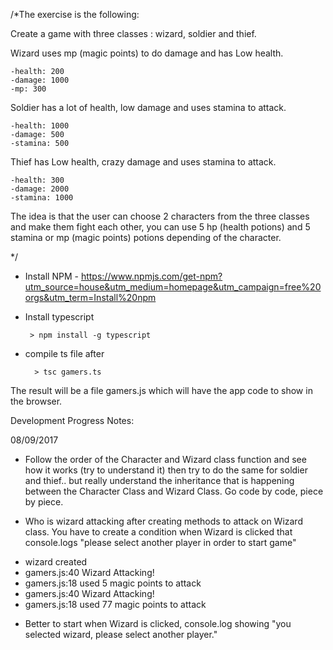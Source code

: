 /*The exercise is the following:

Create a game with three classes : wizard, soldier and thief.

Wizard uses mp (magic points) to do damage and has Low health. 

    -health: 200
    -damage: 1000
    -mp: 300

Soldier has a lot of health, low damage and uses stamina to attack.

    -health: 1000
    -damage: 500
    -stamina: 500

Thief has Low health, crazy damage and uses stamina to attack.

    -health: 300
    -damage: 2000
    -stamina: 1000


The idea is that the user can choose 2 characters from the three classes and make them fight each other, 
you can use 5 hp (health potions) and 5 stamina or mp (magic points) potions depending of the character. 

*/

* Install NPM - https://www.npmjs.com/get-npm?utm_source=house&utm_medium=homepage&utm_campaign=free%20orgs&utm_term=Install%20npm

 - Install typescript 

        > npm install -g typescript

- compile ts file after 

        > tsc gamers.ts
        
        
The result will be a file gamers.js which will have the app code to show in the browser. 


Development Progress Notes:

08/09/2017

- Follow the order of the Character and Wizard class function and see how it works (try to understand it) 
then try to do the same for soldier and thief.. but really understand the inheritance that is happening 
between the Character Class and Wizard Class. Go code by code, piece by piece.


- Who is wizard attacking after creating methods to attack on Wizard class. You have to create a condition when
Wizard is clicked that console.logs "please select another player in order to start game" 


* wizard created
* gamers.js:40 Wizard Attacking!
* gamers.js:18 used 5 magic points to attack
* gamers.js:40 Wizard Attacking!
* gamers.js:18 used 77 magic points to attack

- Better to start when Wizard is clicked, console.log showing "you selected wizard, please select another player."
